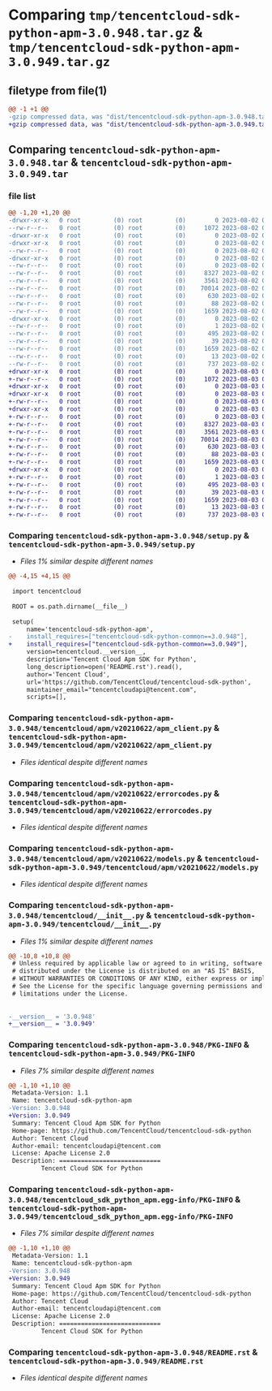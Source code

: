 # Comparing `tmp/tencentcloud-sdk-python-apm-3.0.948.tar.gz` & `tmp/tencentcloud-sdk-python-apm-3.0.949.tar.gz`

## filetype from file(1)

```diff
@@ -1 +1 @@
-gzip compressed data, was "dist/tencentcloud-sdk-python-apm-3.0.948.tar", last modified: Wed Aug  2 00:22:54 2023, max compression
+gzip compressed data, was "dist/tencentcloud-sdk-python-apm-3.0.949.tar", last modified: Thu Aug  3 00:19:12 2023, max compression
```

## Comparing `tencentcloud-sdk-python-apm-3.0.948.tar` & `tencentcloud-sdk-python-apm-3.0.949.tar`

### file list

```diff
@@ -1,20 +1,20 @@
-drwxr-xr-x   0 root         (0) root         (0)        0 2023-08-02 00:22:54.000000 tencentcloud-sdk-python-apm-3.0.948/
--rw-r--r--   0 root         (0) root         (0)     1072 2023-08-02 00:22:54.000000 tencentcloud-sdk-python-apm-3.0.948/setup.py
-drwxr-xr-x   0 root         (0) root         (0)        0 2023-08-02 00:22:54.000000 tencentcloud-sdk-python-apm-3.0.948/tencentcloud/
-drwxr-xr-x   0 root         (0) root         (0)        0 2023-08-02 00:22:54.000000 tencentcloud-sdk-python-apm-3.0.948/tencentcloud/apm/
--rw-r--r--   0 root         (0) root         (0)        0 2023-08-02 00:22:54.000000 tencentcloud-sdk-python-apm-3.0.948/tencentcloud/apm/__init__.py
-drwxr-xr-x   0 root         (0) root         (0)        0 2023-08-02 00:22:54.000000 tencentcloud-sdk-python-apm-3.0.948/tencentcloud/apm/v20210622/
--rw-r--r--   0 root         (0) root         (0)        0 2023-08-02 00:22:54.000000 tencentcloud-sdk-python-apm-3.0.948/tencentcloud/apm/v20210622/__init__.py
--rw-r--r--   0 root         (0) root         (0)     8327 2023-08-02 00:22:54.000000 tencentcloud-sdk-python-apm-3.0.948/tencentcloud/apm/v20210622/apm_client.py
--rw-r--r--   0 root         (0) root         (0)     3561 2023-08-02 00:22:54.000000 tencentcloud-sdk-python-apm-3.0.948/tencentcloud/apm/v20210622/errorcodes.py
--rw-r--r--   0 root         (0) root         (0)    70014 2023-08-02 00:22:54.000000 tencentcloud-sdk-python-apm-3.0.948/tencentcloud/apm/v20210622/models.py
--rw-r--r--   0 root         (0) root         (0)      630 2023-08-02 00:22:54.000000 tencentcloud-sdk-python-apm-3.0.948/tencentcloud/__init__.py
--rw-r--r--   0 root         (0) root         (0)       88 2023-08-02 00:22:54.000000 tencentcloud-sdk-python-apm-3.0.948/setup.cfg
--rw-r--r--   0 root         (0) root         (0)     1659 2023-08-02 00:22:54.000000 tencentcloud-sdk-python-apm-3.0.948/PKG-INFO
-drwxr-xr-x   0 root         (0) root         (0)        0 2023-08-02 00:22:54.000000 tencentcloud-sdk-python-apm-3.0.948/tencentcloud_sdk_python_apm.egg-info/
--rw-r--r--   0 root         (0) root         (0)        1 2023-08-02 00:22:54.000000 tencentcloud-sdk-python-apm-3.0.948/tencentcloud_sdk_python_apm.egg-info/dependency_links.txt
--rw-r--r--   0 root         (0) root         (0)      495 2023-08-02 00:22:54.000000 tencentcloud-sdk-python-apm-3.0.948/tencentcloud_sdk_python_apm.egg-info/SOURCES.txt
--rw-r--r--   0 root         (0) root         (0)       39 2023-08-02 00:22:54.000000 tencentcloud-sdk-python-apm-3.0.948/tencentcloud_sdk_python_apm.egg-info/requires.txt
--rw-r--r--   0 root         (0) root         (0)     1659 2023-08-02 00:22:54.000000 tencentcloud-sdk-python-apm-3.0.948/tencentcloud_sdk_python_apm.egg-info/PKG-INFO
--rw-r--r--   0 root         (0) root         (0)       13 2023-08-02 00:22:54.000000 tencentcloud-sdk-python-apm-3.0.948/tencentcloud_sdk_python_apm.egg-info/top_level.txt
--rw-r--r--   0 root         (0) root         (0)      737 2023-08-02 00:22:54.000000 tencentcloud-sdk-python-apm-3.0.948/README.rst
+drwxr-xr-x   0 root         (0) root         (0)        0 2023-08-03 00:19:12.000000 tencentcloud-sdk-python-apm-3.0.949/
+-rw-r--r--   0 root         (0) root         (0)     1072 2023-08-03 00:19:12.000000 tencentcloud-sdk-python-apm-3.0.949/setup.py
+drwxr-xr-x   0 root         (0) root         (0)        0 2023-08-03 00:19:12.000000 tencentcloud-sdk-python-apm-3.0.949/tencentcloud/
+drwxr-xr-x   0 root         (0) root         (0)        0 2023-08-03 00:19:12.000000 tencentcloud-sdk-python-apm-3.0.949/tencentcloud/apm/
+-rw-r--r--   0 root         (0) root         (0)        0 2023-08-03 00:19:12.000000 tencentcloud-sdk-python-apm-3.0.949/tencentcloud/apm/__init__.py
+drwxr-xr-x   0 root         (0) root         (0)        0 2023-08-03 00:19:12.000000 tencentcloud-sdk-python-apm-3.0.949/tencentcloud/apm/v20210622/
+-rw-r--r--   0 root         (0) root         (0)        0 2023-08-03 00:19:12.000000 tencentcloud-sdk-python-apm-3.0.949/tencentcloud/apm/v20210622/__init__.py
+-rw-r--r--   0 root         (0) root         (0)     8327 2023-08-03 00:19:12.000000 tencentcloud-sdk-python-apm-3.0.949/tencentcloud/apm/v20210622/apm_client.py
+-rw-r--r--   0 root         (0) root         (0)     3561 2023-08-03 00:19:12.000000 tencentcloud-sdk-python-apm-3.0.949/tencentcloud/apm/v20210622/errorcodes.py
+-rw-r--r--   0 root         (0) root         (0)    70014 2023-08-03 00:19:12.000000 tencentcloud-sdk-python-apm-3.0.949/tencentcloud/apm/v20210622/models.py
+-rw-r--r--   0 root         (0) root         (0)      630 2023-08-03 00:19:12.000000 tencentcloud-sdk-python-apm-3.0.949/tencentcloud/__init__.py
+-rw-r--r--   0 root         (0) root         (0)       88 2023-08-03 00:19:12.000000 tencentcloud-sdk-python-apm-3.0.949/setup.cfg
+-rw-r--r--   0 root         (0) root         (0)     1659 2023-08-03 00:19:12.000000 tencentcloud-sdk-python-apm-3.0.949/PKG-INFO
+drwxr-xr-x   0 root         (0) root         (0)        0 2023-08-03 00:19:12.000000 tencentcloud-sdk-python-apm-3.0.949/tencentcloud_sdk_python_apm.egg-info/
+-rw-r--r--   0 root         (0) root         (0)        1 2023-08-03 00:19:12.000000 tencentcloud-sdk-python-apm-3.0.949/tencentcloud_sdk_python_apm.egg-info/dependency_links.txt
+-rw-r--r--   0 root         (0) root         (0)      495 2023-08-03 00:19:12.000000 tencentcloud-sdk-python-apm-3.0.949/tencentcloud_sdk_python_apm.egg-info/SOURCES.txt
+-rw-r--r--   0 root         (0) root         (0)       39 2023-08-03 00:19:12.000000 tencentcloud-sdk-python-apm-3.0.949/tencentcloud_sdk_python_apm.egg-info/requires.txt
+-rw-r--r--   0 root         (0) root         (0)     1659 2023-08-03 00:19:12.000000 tencentcloud-sdk-python-apm-3.0.949/tencentcloud_sdk_python_apm.egg-info/PKG-INFO
+-rw-r--r--   0 root         (0) root         (0)       13 2023-08-03 00:19:12.000000 tencentcloud-sdk-python-apm-3.0.949/tencentcloud_sdk_python_apm.egg-info/top_level.txt
+-rw-r--r--   0 root         (0) root         (0)      737 2023-08-03 00:19:12.000000 tencentcloud-sdk-python-apm-3.0.949/README.rst
```

### Comparing `tencentcloud-sdk-python-apm-3.0.948/setup.py` & `tencentcloud-sdk-python-apm-3.0.949/setup.py`

 * *Files 1% similar despite different names*

```diff
@@ -4,15 +4,15 @@
 
 import tencentcloud
 
 ROOT = os.path.dirname(__file__)
 
 setup(
     name='tencentcloud-sdk-python-apm',
-    install_requires=["tencentcloud-sdk-python-common==3.0.948"],
+    install_requires=["tencentcloud-sdk-python-common==3.0.949"],
     version=tencentcloud.__version__,
     description='Tencent Cloud Apm SDK for Python',
     long_description=open('README.rst').read(),
     author='Tencent Cloud',
     url='https://github.com/TencentCloud/tencentcloud-sdk-python',
     maintainer_email="tencentcloudapi@tencent.com",
     scripts=[],
```

### Comparing `tencentcloud-sdk-python-apm-3.0.948/tencentcloud/apm/v20210622/apm_client.py` & `tencentcloud-sdk-python-apm-3.0.949/tencentcloud/apm/v20210622/apm_client.py`

 * *Files identical despite different names*

### Comparing `tencentcloud-sdk-python-apm-3.0.948/tencentcloud/apm/v20210622/errorcodes.py` & `tencentcloud-sdk-python-apm-3.0.949/tencentcloud/apm/v20210622/errorcodes.py`

 * *Files identical despite different names*

### Comparing `tencentcloud-sdk-python-apm-3.0.948/tencentcloud/apm/v20210622/models.py` & `tencentcloud-sdk-python-apm-3.0.949/tencentcloud/apm/v20210622/models.py`

 * *Files identical despite different names*

### Comparing `tencentcloud-sdk-python-apm-3.0.948/tencentcloud/__init__.py` & `tencentcloud-sdk-python-apm-3.0.949/tencentcloud/__init__.py`

 * *Files 1% similar despite different names*

```diff
@@ -10,8 +10,8 @@
 # Unless required by applicable law or agreed to in writing, software
 # distributed under the License is distributed on an "AS IS" BASIS,
 # WITHOUT WARRANTIES OR CONDITIONS OF ANY KIND, either express or implied.
 # See the License for the specific language governing permissions and
 # limitations under the License.
 
 
-__version__ = '3.0.948'
+__version__ = '3.0.949'
```

### Comparing `tencentcloud-sdk-python-apm-3.0.948/PKG-INFO` & `tencentcloud-sdk-python-apm-3.0.949/PKG-INFO`

 * *Files 7% similar despite different names*

```diff
@@ -1,10 +1,10 @@
 Metadata-Version: 1.1
 Name: tencentcloud-sdk-python-apm
-Version: 3.0.948
+Version: 3.0.949
 Summary: Tencent Cloud Apm SDK for Python
 Home-page: https://github.com/TencentCloud/tencentcloud-sdk-python
 Author: Tencent Cloud
 Author-email: tencentcloudapi@tencent.com
 License: Apache License 2.0
 Description: ============================
         Tencent Cloud SDK for Python
```

### Comparing `tencentcloud-sdk-python-apm-3.0.948/tencentcloud_sdk_python_apm.egg-info/PKG-INFO` & `tencentcloud-sdk-python-apm-3.0.949/tencentcloud_sdk_python_apm.egg-info/PKG-INFO`

 * *Files 7% similar despite different names*

```diff
@@ -1,10 +1,10 @@
 Metadata-Version: 1.1
 Name: tencentcloud-sdk-python-apm
-Version: 3.0.948
+Version: 3.0.949
 Summary: Tencent Cloud Apm SDK for Python
 Home-page: https://github.com/TencentCloud/tencentcloud-sdk-python
 Author: Tencent Cloud
 Author-email: tencentcloudapi@tencent.com
 License: Apache License 2.0
 Description: ============================
         Tencent Cloud SDK for Python
```

### Comparing `tencentcloud-sdk-python-apm-3.0.948/README.rst` & `tencentcloud-sdk-python-apm-3.0.949/README.rst`

 * *Files identical despite different names*

